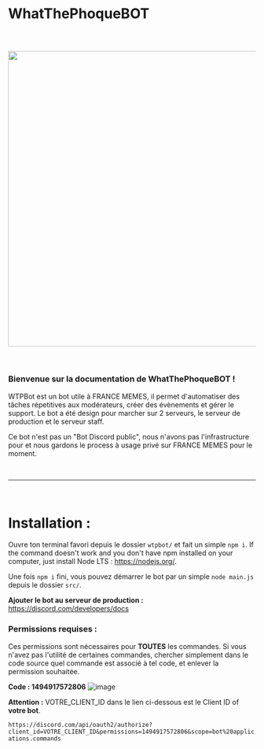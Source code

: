 # WhatThePhoqueBOT

<br/>

<h3 align="center"><img src="https://user-images.githubusercontent.com/49253492/139536561-5eaf9aad-64dd-4bc4-a33a-913a28ccb620.png" width="600px"></h3>

<br/>

### **Bienvenue sur la documentation de WhatThePhoqueBOT !**

WTPBot est un bot utile à FRANCE MEMES, il permet d'automatiser des tâches répetitives aux modérateurs, créer des évènements et gérer le support. Le bot a été design pour marcher sur 2 serveurs, le serveur de production et le serveur staff.

Ce bot n'est pas un "Bot Discord public", nous n'avons pas l'infrastructure pour et nous gardons le process à usage privé sur FRANCE MEMES pour le moment.

<br/>

---

<br/>

# Installation : 

Ouvre ton terminal favori depuis le dossier `wtpbot/` et fait un simple `npm i`.
If the command doesn't work and you don't have npm installed on your computer, just install Node LTS : https://nodejs.org/.

Une fois `npm i` fini, vous pouvez démarrer le bot par un simple `node main.js` depuis le dossier `src/`.

**Ajouter le bot au serveur de production :**
https://discord.com/developers/docs

### **Permissions requises :**

Ces permissions sont nécessaires pour **TOUTES** les commandes. Si vous n'avez pas l'utilité de certaines commandes, chercher simplement dans le code source quel commande est associé à tel code, et enlever la permission souhaitée.

**Code : 1494917572806**
![image](https://user-images.githubusercontent.com/49253492/182611293-0617a171-20ef-4935-9797-c5d8aa0c43b4.png)

**Attention :** VOTRE_CLIENT_ID dans le lien ci-dessous est le Client ID of **votre bot**.

`https://discord.com/api/oauth2/authorize?client_id=VOTRE_CLIENT_ID&permissions=1494917572806&scope=bot%20applications.commands`

